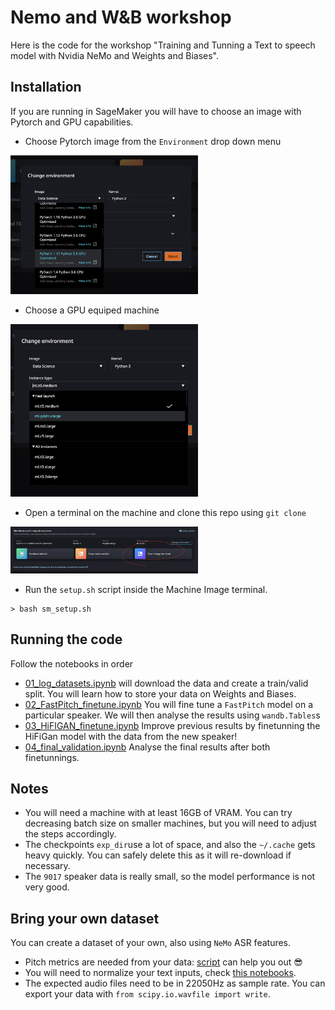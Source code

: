 # Nemo and W&B workshop

Here is the code for the workshop "Training and Tunning a Text to speech model with Nvidia NeMo and Weights and Biases".

## Installation

If you are running in SageMaker you will have to choose an image with Pytorch and GPU capabilities. 
- Choose Pytorch image from the `Environment` drop down menu
<img src="images/sm_pt_image.png" width="300">

- Choose a GPU equiped machine
<img src="images/sm_gpu.png" width="300">

- Open a terminal on the machine and clone this repo using `git clone`
<img src="images/sm_term.png" width="300">

- Run the `setup.sh` script inside the Machine Image terminal.
```
> bash sm_setup.sh
```


## Running the code

Follow the notebooks in order

- [01_log_datasets.ipynb](01_log_datasets.ipynb) will download the data and create a train/valid split. You will learn how to store your data on Weights and Biases.
- [02_FastPitch_finetune.ipynb](02_FastPitch_finetune.ipynb) You will fine tune a `FastPitch` model on a particular speaker. We will then analyse the results using `wandb.Tables`s
- [03_HiFIGAN_finetune.ipynb](03_HiFIGAN_finetune.ipynb) Improve previous results by finetunning the HiFiGan model with the data from the new speaker!
- [04_final_validation.ipynb](04_final_validation.ipynb) Analyse the final results after both finetunnings.

## Notes

- You will need a machine with at least 16GB of VRAM. You can try decreasing batch size on smaller machines, but you will need to adjust the steps accordingly.
- The checkpoints `exp_dir`use a lot of space, and also the `~/.cache` gets heavy quickly. You can safely delete this as it will re-download if necessary.
- The `9017` speaker data is really small, so the model performance is not very good. 

## Bring your own dataset

You can create a dataset of your own, also using `NeMo` ASR features. 
- Pitch metrics are needed from your data: [script](https://raw.githubusercontent.com/NVIDIA/NeMo/main/scripts/dataset_processing/tts/compute_speaker_stats.py) can help you out 😎
- You will need to normalize your text inputs, check [this notebooks](https://github.com/NVIDIA/NeMo/blob/main/tutorials/text_processing/Text_(Inverse)_Normalization.ipynb).
- The expected audio files need to be in 22050Hz as sample rate. You can export your data with `from scipy.io.wavfile import write`.